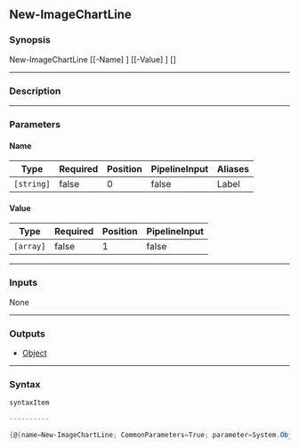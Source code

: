 New-ImageChartLine
------------------




### Synopsis

New-ImageChartLine [[-Name] <string>] [[-Value] <array>] [<CommonParameters>]




---


### Description


---


### Parameters
#### **Name**




|Type      |Required|Position|PipelineInput|Aliases|
|----------|--------|--------|-------------|-------|
|`[string]`|false   |0       |false        |Label  |



#### **Value**




|Type     |Required|Position|PipelineInput|
|---------|--------|--------|-------------|
|`[array]`|false   |1       |false        |





---


### Inputs
None




---


### Outputs
* [Object](https://learn.microsoft.com/en-us/dotnet/api/System.Object)






---


### Syntax
```PowerShell
syntaxItem
```
```PowerShell
----------
```
```PowerShell
{@{name=New-ImageChartLine; CommonParameters=True; parameter=System.Object[]}}
```
